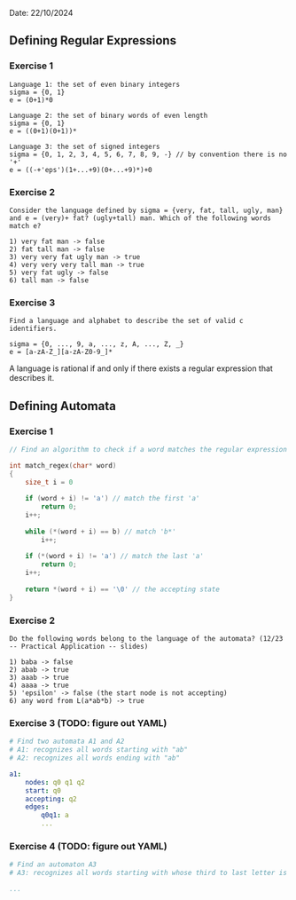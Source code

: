 Date: 22/10/2024
## Defining Regular Expressions
### Exercise 1
```
Language 1: the set of even binary integers
sigma = {0, 1}
e = (0+1)*0

Language 2: the set of binary words of even length
sigma = {0, 1}
e = ((0+1)(0+1))*

Language 3: the set of signed integers
sigma = {0, 1, 2, 3, 4, 5, 6, 7, 8, 9, -} // by convention there is no '+'
e = ((-+'eps')(1+...+9)(0+...+9)*)+0
```


### Exercise 2
```
Consider the language defined by sigma = {very, fat, tall, ugly, man} and e = (very)+ fat? (ugly+tall) man. Which of the following words match e?

1) very fat man -> false
2) fat tall man -> false
3) very very fat ugly man -> true
4) very very very tall man -> true
5) very fat ugly -> false
6) tall man -> false
```


### Exercise 3
```
Find a language and alphabet to describe the set of valid c identifiers.

sigma = {0, ..., 9, a, ..., z, A, ..., Z, _}
e = [a-zA-Z_][a-zA-Z0-9_]*
```

A language is rational if and only if there exists a regular expression that describes it.

## Defining Automata
### Exercise 1
```c
// Find an algorithm to check if a word matches the regular expression "ab*a"

int match_regex(char* word)
{
	size_t i = 0
	
	if (word + i) != 'a') // match the first 'a'
		return 0;
	i++;
		
	while (*(word + i) == b) // match 'b*'
		i++;
	
	if (*(word + i) != 'a') // match the last 'a'
		return 0;
	i++;
	
	return *(word + i) == '\0' // the accepting state
}
```


### Exercise 2
```
Do the following words belong to the language of the automata? (12/23 -- Practical Application -- slides)

1) baba -> false
2) abab -> true
3) aaab -> true
4) aaaa -> true
5) 'epsilon' -> false (the start node is not accepting)
6) any word from L(a*ab*b) -> true
```


### Exercise 3 (TODO: figure out YAML)
```yaml
# Find two automata A1 and A2
# A1: recognizes all words starting with "ab"
# A2: recognizes all words ending with "ab"

a1:
	nodes: q0 q1 q2
	start: q0
	accepting: q2
	edges:
		q0q1: a
		...
```


### Exercise 4 (TODO: figure out YAML)
```yaml
# Find an automaton A3
# A3: recognizes all words starting with whose third to last letter is 'a'

...
```








